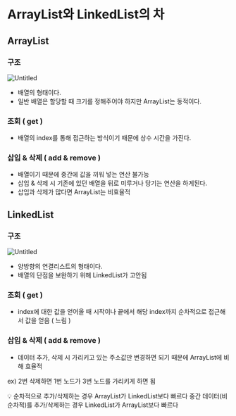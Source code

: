 # ArrayList와 LinkedList의 차

## ArrayList

### 구조

![Untitled](https://s3.us-west-2.amazonaws.com/secure.notion-static.com/c5aa1286-8118-4a38-945a-d9260e52d063/Untitled.png?X-Amz-Algorithm=AWS4-HMAC-SHA256&X-Amz-Content-Sha256=UNSIGNED-PAYLOAD&X-Amz-Credential=AKIAT73L2G45EIPT3X45%2F20220831%2Fus-west-2%2Fs3%2Faws4_request&X-Amz-Date=20220831T111242Z&X-Amz-Expires=86400&X-Amz-Signature=214434a5a8e600a66bc4d2ce37124e6fc5953d9e28d4f8774254c489b6e956b2&X-Amz-SignedHeaders=host&response-content-disposition=filename%20%3D%22Untitled.png%22&x-id=GetObject)

- 배열의 형태이다.
- 일반 배열은 할당할 때 크기를 정해주어야 하지만 ArrayList는 동적이다.

### 조회 ( get )

- 배열의 index를 통해 접근하는 방식이기 때문에 상수 시간을 가진다.

### 삽입 & 삭제 ( add & remove )

- 배열이기 때문에 중간에 값을 끼워 넣는 연산 불가능
- 삽입 & 삭제 시 기존에 있던 배열을 뒤로 미루거나 당기는 연산을 하게된다.
- 삽입과 삭제가 많다면 ArrayList는 비효율적

## LinkedList

### 구조

![Untitled](https://s3.us-west-2.amazonaws.com/secure.notion-static.com/49e25fbe-d62e-458b-b756-e8c80cad8a37/Untitled.png?X-Amz-Algorithm=AWS4-HMAC-SHA256&X-Amz-Content-Sha256=UNSIGNED-PAYLOAD&X-Amz-Credential=AKIAT73L2G45EIPT3X45%2F20220831%2Fus-west-2%2Fs3%2Faws4_request&X-Amz-Date=20220831T111245Z&X-Amz-Expires=86400&X-Amz-Signature=01a55cd9590121f742d05f570d7084388ec70952bc0e019ea133ba0b5f6acb68&X-Amz-SignedHeaders=host&response-content-disposition=filename%20%3D%22Untitled.png%22&x-id=GetObject)

- 양방향의 연결리스트의 형태이다.
- 배열의 단점을 보완하기 위해 LinkedList가 고안됨

### 조회 ( get )

- index에 대한 값을 얻어올 때 시작이나 끝에서 해당 index까지 순차적으로 접근해서 값을 얻음 ( 느림 )

### 삽입 & 삭제 ( add & remove )

- 데이터 추가, 삭제 시 가리키고 있는 주소값만 변경하면 되기 때문에 ArrayList에 비해 효율적

ex) 2번 삭제하면 1번 노드가 3번 노드를 가리키게 하면 됨

<aside>
💡 순차적으로 추가/삭제하는 경우 ArrayList가 LinkedList보다 빠르다
중간 데이터(비 순차적)를 추가/삭제하는 경우 LinkedList가 ArrayList보다 빠르다

</aside>
